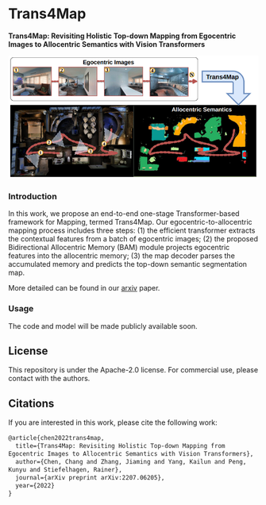 # Trans4Map
**Trans4Map: Revisiting Holistic Top-down Mapping from Egocentric Images to Allocentric Semantics with Vision Transformers**

![trans4map](fig_trans4map.png)

### Introduction

In this work, we propose an end-to-end one-stage Transformer-based framework for Mapping, termed Trans4Map. Our egocentric-to-allocentric mapping process includes three steps: (1) the efficient transformer extracts the contextual features from a batch of egocentric images; (2) the proposed Bidirectional Allocentric Memory (BAM) module projects egocentric features into the allocentric memory; (3) the map decoder parses the accumulated memory and predicts the top-down semantic segmentation map.

More detailed can be found in our [arxiv](https://arxiv.org/pdf/2207.06205.pdf) paper.



### Usage 

The code and model will be made publicly available soon.



## License

This repository is under the Apache-2.0 license. For commercial use, please contact with the authors.


## Citations

If you are interested in this work, please cite the following work:

```text
@article{chen2022trans4map,
  title={Trans4Map: Revisiting Holistic Top-down Mapping from Egocentric Images to Allocentric Semantics with Vision Transformers},
  author={Chen, Chang and Zhang, Jiaming and Yang, Kailun and Peng, Kunyu and Stiefelhagen, Rainer},
  journal={arXiv preprint arXiv:2207.06205},
  year={2022}
}
```
